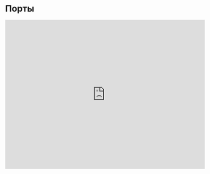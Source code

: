 # Порты
<iframe width="640" height="480" src="https://www.youtube.com/embed/rJdRw3b-LxY?list=PLU-TUGRFxOHgDmoiAExzK0M1qM0RaBQ8f" frameborder="0" allowfullscreen></iframe>
